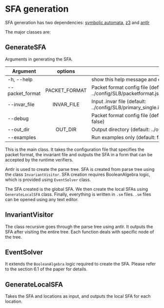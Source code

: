 # SFA generation

SFA generation has two dependencies: [symbolic automata](https://github.com/vinlnx/symbolicautomata), [z3](https://github.com/Z3Prover/z3/tree/796e2fd9eb8891a04a70fc0879a231a508479e13) and [antlr](https://www.antlr.org)

The major classes are:

## GenerateSFA

Arguments in generating the SFA.

|     Argument    |    options    |                                                                      |
|-----------------|:-------------:|:---------------------------------------------------------------------|
| -h, --help      |               | show this help message and exit                                      |
| --packet_format | PACKET_FORMAT | Packet format config file (default: ../config/SLB/packetformat.json) |
| --invar_file    | INVAR_FILE    | Input .invar file (default: ../config/SLB/primary_single.invar)      |
| --debug         |               | Packet format config file (default: false)                           |
| --out_dir       | OUT_DIR       | Output directory (default: ../out/)                                  |
| --examples      |               |  Run examples only (default: false)                                  |

This is the main class. It takes the configuration file that specifies the packet format, the invariant file and outputs the SFA in a form that can be accepted by the runtime verifiers.

Antlr is used to create the parse tree. SFA is created from parse tree using the class `InvariantVisitor`. SFA creation requires BooleanAlgebra logic, which is provided using `EventSolver` class. 

The SFA created is the global SFA. We then create the local SFAs using `GenerateLocalSFA` class. Finally, everything is written in `.sm` files. `.sm` files can be opened using any text editor.

## InvariantVisitor

The class recursive goes through the parse tree using antlr. It outputs the SFA after visiting the entire tree. Each function deals with specific node of the tree.

## EventSolver

It extends the `BooleanAlgebra` logic required to create the SFA. Please refer to the section 6.1 of the paper for details.

## GenerateLocalSFA

Takes the SFA and locations as input, and outputs the local SFA for each location.

